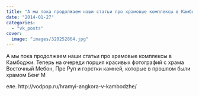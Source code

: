 ```yaml
---
title: "А мы пока продолжаем наши статьи про храмовые комплексы в Камбоджи. Теперь на очереди порция красивы..."
date: "2014-01-27"
categories: 
  - "vk_posts"
cover:
  image: "images/320252864.jpg"
---
```


А мы пока продолжаем наши статьи про храмовые комплексы в Камбоджи. Теперь на очереди порция красивых фотографий с храма Восточный Мебон, Пре Руп и горстки камней, которые в прошлом были храмом Бенг М

<!--more--> еле. http://vodpop.ru/hramyi-angkora-v-kambodzhe/

